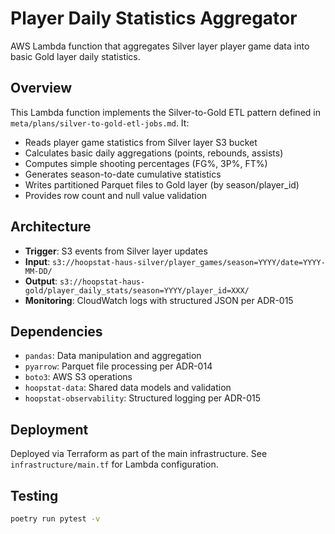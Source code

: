 # Player Daily Statistics Aggregator

AWS Lambda function that aggregates Silver layer player game data into basic Gold layer daily statistics.

## Overview

This Lambda function implements the Silver-to-Gold ETL pattern defined in `meta/plans/silver-to-gold-etl-jobs.md`. It:

- Reads player game statistics from Silver layer S3 bucket
- Calculates basic daily aggregations (points, rebounds, assists)
- Computes simple shooting percentages (FG%, 3P%, FT%)
- Generates season-to-date cumulative statistics
- Writes partitioned Parquet files to Gold layer (by season/player_id)
- Provides row count and null value validation

## Architecture

- **Trigger**: S3 events from Silver layer updates
- **Input**: `s3://hoopstat-haus-silver/player_games/season=YYYY/date=YYYY-MM-DD/`
- **Output**: `s3://hoopstat-haus-gold/player_daily_stats/season=YYYY/player_id=XXX/`
- **Monitoring**: CloudWatch logs with structured JSON per ADR-015

## Dependencies

- `pandas`: Data manipulation and aggregation
- `pyarrow`: Parquet file processing per ADR-014
- `boto3`: AWS S3 operations
- `hoopstat-data`: Shared data models and validation
- `hoopstat-observability`: Structured logging per ADR-015

## Deployment

Deployed via Terraform as part of the main infrastructure. See `infrastructure/main.tf` for Lambda configuration.

## Testing

```bash
poetry run pytest -v
```